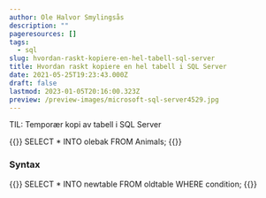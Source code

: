 ```yaml
---
author: Ole Halvor Smylingsås
description: ""
pageresources: []
tags:
  - sql
slug: hvordan-raskt-kopiere-en-hel-tabell-sql-server
title: Hvordan raskt kopiere en hel tabell i SQL Server
date: 2021-05-25T19:23:43.000Z
draft: false
lastmod: 2023-01-05T20:16:00.323Z
preview: /preview-images/microsoft-sql-server4529.jpg
---
```


TIL: Temporær kopi av tabell i SQL Server
<!--more-->
{{<highlight sql>}}
SELECT * INTO olebak
FROM Animals;
{{</highlight>}}

### Syntax
{{<highlight sql>}}
SELECT *
INTO newtable
FROM oldtable
WHERE condition;
{{</highlight>}}
